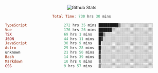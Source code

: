 <!DOCTYPE html>
<body>
<div align="center">
  
  ![Github Stats](https://github-readme-stats.vercel.app/api?username=verycrunchy&show_icons=true&theme=radical)

<!--START_SECTION:waka-->

```ruby
Total Time: 730 hrs 30 mins

TypeScript                 272 hrs 35 mins █████████▒░░░░░░░░░░░░░░░   37.33 %
Vue                        176 hrs 26 mins ██████░░░░░░░░░░░░░░░░░░░   24.16 %
TSX                        69 hrs 1 mins   ██▒░░░░░░░░░░░░░░░░░░░░░░   09.45 %
JSON                       44 hrs 11 mins  █▓░░░░░░░░░░░░░░░░░░░░░░░   06.05 %
JavaScript                 30 hrs 9 mins   █░░░░░░░░░░░░░░░░░░░░░░░░   04.13 %
Astro                      29 hrs 28 mins  █░░░░░░░░░░░░░░░░░░░░░░░░   04.04 %
unknown                    21 hrs 50 mins  ▓░░░░░░░░░░░░░░░░░░░░░░░░   02.99 %
Bash                       14 hrs 39 mins  ▓░░░░░░░░░░░░░░░░░░░░░░░░   02.01 %
Markdown                   10 hrs 0 mins   ▒░░░░░░░░░░░░░░░░░░░░░░░░   01.37 %
CSS                        9 hrs 57 mins   ▒░░░░░░░░░░░░░░░░░░░░░░░░   01.36 %
```

<!--END_SECTION:waka-->
</div>
</body>
</html>

